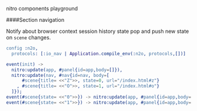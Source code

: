 nitro components playground

####Section navigation

Notify about browser context session history state pop and push new state on `scene` changes.

```erlang
config :n2o,
  protocols: [:io_nav | Application.compile_env(:n2o, protocols,[])]

event(init) ->
  nitro:update(app, #panel{id=app,body=[]}),
  nitro:update(nav, #nav{id=nav, body=[
      #scene{title= <<"Z">>, state=0, url="/index.html#z"}
    , #scene{title= <<"O">>, state=1, url="/index.html#o"}
  ]});
event(#scene{state= <<"0">>}) -> nitro:update(app, #panel{id=app,body=["Z"]};
event(#scene{state= <<"1">>}) -> nitro:update(app, #panel{id=app,body=["O"]}).
```

